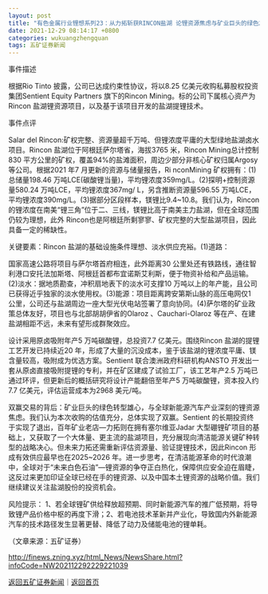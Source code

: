 ```yaml
---
layout: post
title: "有色金属行业锂想系列23：从力拓斩获RINCON盐湖 论锂资源焦虑与矿业巨头的绿色雄心"
date: 2021-12-29 08:14:17 +0800
categories: wukuangzhengquan
tags: 五矿证券新闻
---
```

<p>事件描述</p>
 <p>根据Rio Tinto 披露，公司已达成约束性协议，将以8.25 亿美元收购私募股权投资集团Sentient Equity Partners 旗下的Rincon Mining。标的公司下属核心资产为Rincon 盐湖锂资源项目，以及基于该项目开发的盐湖提锂技术。</p>
 <p>事件点评</p>
 <p>Salar del Rincon:矿权完整、资源量超千万吨、但锂浓度平庸的大型绿地盐湖卤水项目。Rincon 盐湖位于阿根廷萨尔塔省，海拔3765 米，Rincon Mining总计控制830 平方公里的矿权，覆盖94%的盐滩面积，周边少部分非核心矿权归属Argosy 等公司。根据2021 年7 月更新的资源与储量报告，Ri nconMining 矿权拥有：(1)总储量198.46 万吨LCE(碳酸锂当量)，平均锂浓度359mg/L。(2)探明+控制资源量580.24 万吨LCE，平均锂浓度367mg/ L，另含推断资源量596.55 万吨LCE，平均锂浓度390mg/L。(3)据部分区段样本，镁锂比9.4~10.8。我们认为，Rincon 的锂浓度在南美“锂三角”位于二、三线，镁锂比高于南美主力盐湖，但在全球范围仍较为理想，此外 Rincon也是阿根廷所剩寥寥、矿权完整的大型盐湖项目，因此具备一定的稀缺性。</p>
 <p>关键要素：Rincon 盐湖的基础设施条件理想、淡水供应充裕。(1)道路：</p>
 <p>国家高速公路将项目与萨尔塔首府相连，此外距离30 公里处还有铁路线，通往智利港口安托法加斯塔、阿根廷首都布宜诺斯艾利斯，便于物资补给和产品运输。(2)淡水：据地质勘查，冲积扇地表下的淡水可支撑10 万吨以上的年产能，且公司已获得近乎独家的淡水使用权。(3)能源：项目距离跨安第斯山脉的高压电网仅1 公里，公司还与盐湖周边一座大型光伏电站签署了意向协同。(4)萨尔塔的矿业政策总体友好，项目也与北部胡胡伊省的Olaroz 、Cauchari-Olaroz 等在产、在建盐湖相距不远，未来有望形成群聚效应。</p>
 <p>设计采用原卤吸附年产5 万吨碳酸锂，总投资7.7 亿美元。围绕Rincon 盐湖的提锂工艺开发已持续近20 年，形成了大量的沉没成本，鉴于该盐湖的锂浓度平庸、镁含量较高，吸附成为优选方案。Sentient 联合澳洲政府科研机构ANSTO 开发出一套从原卤直接吸附提锂的专利，并在矿区建成了试验工厂，该工艺年产2.5 万吨已通过环评，但更新后的概括研究将设计产能翻倍至年产5 万吨碳酸锂，资本投入约7.7 亿美元，评估运营成本为2968 美元/吨。</p>
 <p>双赢交易的背后：矿业巨头的绿色转型雄心，与全球新能源汽车产业深刻的锂资源焦虑。我们认为本次收购的估值充分，总体实现了双赢。Sentient 的长期投资终于实现了退出，百年矿业老店—力拓则在拥有塞尔维亚Jadar 大型硼锂矿项目的基础上，又获取了一个大体量、更主流的盐湖项目，充分展现向清洁能源关键矿种转型的战略决心。但未来力拓还需重新评估资源量、验证提锂技术，因此Rincon 形成有效供应最早也在2025~2026 年。进一步思考，在清洁能源革命的时代浪潮中，全球对于“未来白色石油”—锂资源的争夺正白热化，保障供应安全迫在眉睫，这反过来更加印证全球已经在手的锂资源、以及中国本土锂资源的战略价值。我们继续建议关注盐湖股份的投资机会。</p>
 <p>风险提示： 1、若全球锂矿供给释放超预期、同时新能源汽车的推广低预期，将导致锂产品价格中枢的再度下滑；2、若电池技术革新并产业化，导致国内外新能源汽车的技术路径发生显著更替、降低了动力及储能电池的锂单耗。</p><p class="em_media">（文章来源：五矿证券）</p>

<http://finews.zning.xyz/html_News/NewsShare.html?infoCode=NW202112292229221039>

[返回五矿证券新闻](//finews.withounder.com/category/wukuangzhengquan.html)｜[返回首页](//finews.withounder.com/)